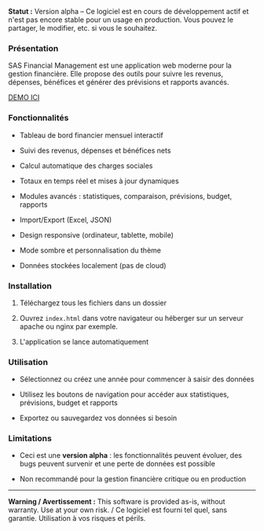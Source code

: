 
**Statut :** Version alpha – Ce logiciel est en cours de développement actif et n'est pas encore stable pour un usage en production. Vous pouvez le partager, le modifier, etc. si vous le souhaitez.

  

### Présentation

SAS Financial Management est une application web moderne pour la gestion financière. Elle propose des outils pour suivre les revenus, dépenses, bénéfices et générer des prévisions et rapports avancés.

 [DEMO ICI](https://aurelson.com/demo)
  

### Fonctionnalités

- Tableau de bord financier mensuel interactif

- Suivi des revenus, dépenses et bénéfices nets

- Calcul automatique des charges sociales

- Totaux en temps réel et mises à jour dynamiques

- Modules avancés : statistiques, comparaison, prévisions, budget, rapports

- Import/Export (Excel, JSON)

- Design responsive (ordinateur, tablette, mobile)

- Mode sombre et personnalisation du thème

- Données stockées localement (pas de cloud)

  

### Installation

1. Téléchargez tous les fichiers dans un dossier

2. Ouvrez `index.html` dans votre navigateur ou héberger sur un serveur apache ou nginx par exemple.

3. L'application se lance automatiquement

  

### Utilisation

- Sélectionnez ou créez une année pour commencer à saisir des données

- Utilisez les boutons de navigation pour accéder aux statistiques, prévisions, budget et rapports

- Exportez ou sauvegardez vos données si besoin

  

### Limitations

- Ceci est une **version alpha** : les fonctionnalités peuvent évoluer, des bugs peuvent survenir et une perte de données est possible

- Non recommandé pour la gestion financière critique ou en production

---

  

**Warning / Avertissement :** This software is provided as-is, without warranty. Use at your own risk. / Ce logiciel est fourni tel quel, sans garantie. Utilisation à vos risques et périls.
